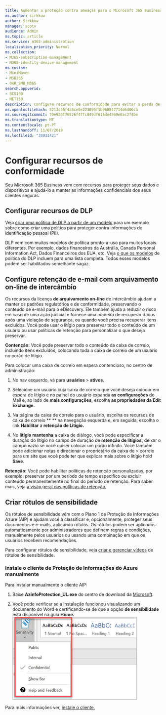 ```yaml
---
title: Aumentar a proteção contra ameaças para o Microsoft 365 Business
ms.author: sirkkuw
author: Sirkkuw
manager: scotv
audience: Admin
ms.topic: article
ms.service: o365-administration
localization_priority: Normal
ms.collection:
- M365-subscription-management
- M365-identity-device-management
ms.custom:
- MiniMaven
- MSB365
- OKR_SMB_M365
search.appverid:
- BCS160
- MET150
description: Configure recursos de conformidade para evitar a perda de dados e rotular dados confidenciais.
ms.openlocfilehash: 5213c55f4a8ce0e223896f1b960847714d6d06cb
ms.sourcegitcommit: 70e920f76526f47fc849df615de4569e0ac2f4be
ms.translationtype: MT
ms.contentlocale: pt-PT
ms.lasthandoff: 11/07/2019
ms.locfileid: "38031421"
---
```

# <a name="set-up-compliance-features"></a>Configurar recursos de conformidade

Seu Microsoft 365 Business vem com recursos para proteger seus dados e dispositivos e ajudá-lo a manter as informações confidenciais dos seus clientes seguras.

## <a name="set-up-dlp-features"></a>Configurar recursos de DLP

Veja [criar uma política de DLP a partir de um modelo](https://support.office.com/article/59414438-99f5-488b-975c-5023f2254369) para um exemplo sobre como criar uma política para proteger contra informações de identificação pessoal (PII). 
  
DLP vem com muitos modelos de política pronto-a-uso para muitos locais diferentes. Por exemplo, dados financeiros da Austrália, Canada Personal Information Act, Dados Financeiros dos EUA, etc. Veja [o que os modelos](https://support.office.com/article/c2e588d3-8f4f-4937-a286-8c399f28953a) de política do DLP incluem para uma lista completa. Todos esses modelos podem ser habilitados semelhante sagaz. 
  
## <a name="set-up-email-retention-with-exchange-online-archiving"></a>Configure retenção de e-mail com arquivamento on-line de intercâmbio

 Os recursos da licença **de arquivamento on-line** de intercâmbio ajudam a manter os padrões regulatórios e de conformidade, preservando o conteúdo de e-mail para o eDiscovery. Ele também ajuda a reduzir o risco em caso de uma ação judicial e fornece uma maneira de recuperar dados após uma violação de segurança, ou quando você precisa recuperar itens excluídos. Você pode usar o litígio para preservar todo o conteúdo de um usuário ou usar políticas de retenção para personalizar o que deseja preservar.
  
**Contenção:** Você pode preservar todo o conteúdo da caixa de correio, incluindo itens excluídos, colocando toda a caixa de correio de um usuário no porão de litígio. 
    
Para colocar uma caixa de correio em espera contencioso, no centro de administração:
    
1. No nav esquerdo, vá para **usuários** \> **ativos.**
    
2. Selecione um usuário cuja caixa de correio que você deseja colocar em espera de litígio e no painel do usuário expanda **as configurações** do Mail e, ao lado de **mais configurações,** escolha **as propriedades da Edit Exchange.**
    
3. Na página da caixa de correio para o usuário, escolha os recursos de caixa de correio ** ** na navegação esquerda e, em seguida, escolha o link **Habilitar** a **retenção de Litígio.**
    
4. No **litígio mantenha** a caixa de diálogo, você pode especificar a duração do litígio no campo de duração de **retenção de litígios,** deixar o campo vazio se você quiser colocar um porão infinito. Você também pode adicionar notas e direcionar o proprietário da caixa de \> correio para um site que você pode ter que explicar mais sobre o litígio hold **Save**.
    
**Retenção:** Você pode habilitar políticas de retenção personalizadas, por exemplo, preservar por um período de tempo específico ou excluir conteúdo permanentemente no final do período de retenção. Para saber mais, veja [a visão geral das políticas de retenção.](https://support.office.com/article/5e377752-700d-4870-9b6d-12bfc12d2423)

## <a name="set-up-sensitivity-labels"></a>Criar rótulos de sensibilidade

Os rótulos de sensibilidade vêm com o Plano 1 de Proteção de Informações Azure (AIP) e ajudam você a classificar e, opcionalmente, proteger seus documentos e e-mails, aplicando rótulos. Os rótulos podem ser aplicados automaticamente por administradores que definem regras e condições, manualmente pelos usuários ou usando uma combinação em que os usuários recebem recomendações.

Para configurar rótulos de sensibilidade, veja [criar e gerenciar vídeos](https://support.office.com/article/2fb96b54-7dd2-4f0c-ac8d-170790d4b8b9) de rótulos de sensibilidade.



### <a name="install-the-azure-information-protection-client-manually"></a>Instale o cliente de Proteção de Informações do Azure manualmente

Para instalar manualmente o cliente AIP:

1. Baixe **AzinfoProtection_UL.exe** do centro de download da [Microsoft](https://www.microsoft.com/download/details.aspx?id=53018).
 
2. Você pode verificar se a instalação funcionou visualizando um documento do Word e certificando-se de que a opção **de sensibilidade** está disponível na guia **Home.**
<br/>![Guia de proteção drop-down em um documento do Word.](media/word-sensitivity.png)

Para mais informações ver, [instale o cliente.](https://docs.microsoft.com/azure/information-protection/infoprotect-tutorial-step3)
